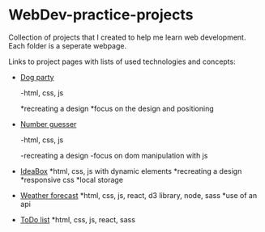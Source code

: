 # WebDev-practice-projects
Collection of projects that I created to help me learn web development.
Each folder is a seperate webpage.

Links to project pages with lists of used technologies and concepts:
- [Dog party](https://maturc.github.io/WebDev-practice-projects/dog-party/index.html)

  -html, css, js
  
  *recreating a design
  *focus on the design and positioning
- [Number guesser](https://maturc.github.io/WebDev-practice-projects/number-guesser-doubles/index.html)

  -html, css, js
  
  -recreating a design
  -focus on dom manipulation with js
- [IdeaBox](https://maturc.github.io/WebDev-practice-projects/ideabox/index.html)
  *html, css, js with dynamic elements
  *recreating a design
  *responsive css
  *local storage
- [Weather forecast](https://github.com/maturc/WebDev-practice-projects/tree/master/weather-forecast)
  *html, css, js, react, d3 library, node, sass
  *use of an api
- [ToDo list](https://github.com/maturc/WebDev-practice-projects/tree/master/to-do)
  *html, css, js, react, sass
